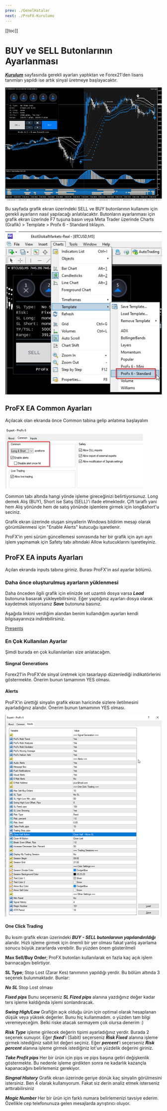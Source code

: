 ```yaml
---
prev: ./GenelHatalar
next: ./ProFX-Kurulumu
---
```


[[toc]]

# BUY ve SELL Butonlarının Ayarlanması

[***Kurulum***](./ProFX/ProFXKurulumu) sayfasında gerekli ayarları yaptıktan ve Forex21'den lisans tanımları yapıldı ise artık sinyal üretmeye başlayacaktır. 

<p align="center">

![Kazanç Artırma Ekranı örnek](../img/profx-ilk-hali.png "Forex'te başarının sırrı ProFX")

</p>

Bu sayfada grafik ekran üzerindeki SELL ve BUY butonlarının kullanımı için gerekli ayarların nasıl yapılacağı anlatılacaktır. Butonların ayarlanması için grafik ekran üzerinde F7 tuşuna basın veya Meta Trader üzerinde Charts (Grafik) > Template > Profx 6 - Standard tıklayın.

![ProFX Ayarlarına Ulaşmak için](../img/profx-template-ekleme.jpg)

## ProFX EA Common Ayarları

Açılacak olan ekranda önce Common tabina gelip anlatıma başlayalım

![ProFX Common Ayarları](../img/Profx-Common-Ayarlari.png)

Common tabı altında hangi yönde işleme gireceğinizi belirtiyorsunuz. Long demek Alış (BUY), Short ise Satış (SELL)'i ifade etmektedir. Çift taraflı yani hem Alış yönünde hem de satış yönünde işlemlere girmek için long&short'u seciniz. 

Grafik ekran üzerinde oluşan sinyallerin Windows bildirim mesajı olarak görüntülenmesi için "Enable Alerts" kutucuğu işaretlenir.

ProFX'in yeni sürüm güncellemesi sonrasında her bir grafik için ayrı ayrı işlem yapmamak için Safety tabı altındaki Allow kutucuklarını işaretleyiniz.

## ProFX EA inputs Ayarları
Açılan ekranda inputs tabına giriniz. Burası ProFX'in asıl ayarlar bölümü. 

### Daha önce oluşturulmuş ayarların yüklenmesi
Daha önceden ilgili grafik için elinizde set uzantılı dosya varsa ***Load*** butonuna basarak yükleyebilirsiniz. Eğer yaptığınız ayarları dosya olarak kaydetmek istiyorsanız ***Save*** butonuna basınız.

Aşağıda linkini verdiğim alandan benim kullandığım ayarları kendi bilgisayarınıza indirebilirsiniz. 

[Presents](/Presents)

### En Çok Kullanılan Ayarlar
Şimdi burada en çok kullanılanları size anlatacağım.

#### Singnal Generations 
Forex21'in ProFX'de sinyal üretmek için tasarlayıp düzenlediği indikatörlerini göstermekte. Önerim bunun tamamının YES olması.

#### Alerts
ProFX'in ürettiği sinyalin grafik ekran haricinde sizlere iletilmesini ayarladığınız alandır. Önerim bunun tamamının YES olması.

![ProFX Ayar Penceresi](../img/ProFX-Ayar-Ekrani.png)

#### One Click Trading 
Bu kısım grafik ekran üzerindeki ***BUY - SELL butonlarının yapılandırıldığı*** alandır. Hızlı işleme girmek için önemli bir yer olması fakat yanlış ayarlama sonucu büyük zararlarda verebilir. Bu yüzden önem gösterilmeli

**Max Sell/Buy Order**; ProFX butonları kullanılarak en fazla kaç açık işlem barınacağını belirtiyor.

**SL Type**; Stop Lost (Zarar Kes) tanımının yapıldığı yerdir. Bu bölüm altında 3 seçenek bulunmaktadır. Bunlar: 

***No SL*** Stop Lost olması

***Fixed pips*** Bunu seçerseniz ***SL Fized pips*** alanına yazdığınız değer kadar ters işleme kaldığında işlemi sonlandıracak.

***Swing High/Low*** Grafiğin açık olduğu ürün için optimal olarak hesaplanan düşük veya yüksek değerler. Bunu hiç kullanmadım. o yüzden tam bilgi veremeyeceğim. Belki riske atacak sermayem çok olursa denerim :) 

***Risk Type*** işleme girilecek değerin tipimi ayarladığınız yerdir. Burada 2 seçenek sunuyor. Eğer ***fixed***'i (Sabit) seçerseniz ***Risk Fixed*** alanına işleme girmek istediğiniz sabit lot değeri seçiniz. Eğer ***percent***'i seçerseniz ***Risk percent*** alanına işleme girmek istediğiniz lot'un yüzdelik değerini giriniz.

***Take Profit pips*** Her bir ürün için pips ve pips başına getiri değişkenlik göstermekte. Bu nedenle işleme girdikten sonra ne kadarlık kazançla kapanacağını belirlemeniz gerekiyor. 

***Singnal History*** Grafik ekran üzerinde geriye dönük kaç sinyalin görülmesini istersiniz. Ben 4 olarak kullanıyorum. Fakat siz derin analiz etmek isterseniz arttırabilirsiniz

***Magic Number*** Her bir ürün için farklı numara belirlemenizi tavsiye ederim. Özellikle cep telefonunuza gelen mesajlarda ayrıştırıcı oluyor.